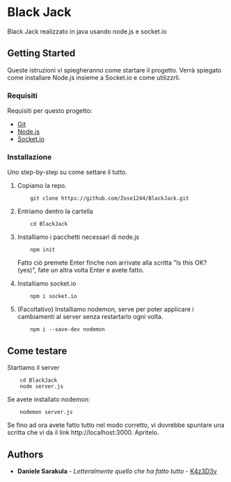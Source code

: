 # Black Jack

Black Jack realizzato in java usando node.js e socket.io

## Getting Started

Queste istruzioni vi spiegheranno come startare il progetto.
Verrà spiegato come installare Node.js insieme a Socket.io e come utilizzrli.

### Requisiti

Requisiti per questo progetto:

- [Git](https://git-scm.com/downloads)
- [Node.js](https://nodejs.org/en/download)
- [Socket.io](https://socket.io/)

### Installazione

Uno step-by-step su come settare il tutto.

1.  Copiamo la repo.

    ```
        git clone https://github.com/Zose1244/BlackJack.git
    ```

2.  Entriamo dentro la cartella

    ```
        cd BlackJack
    ```

3.  Installiamo i pacchetti necessari di node.js

    ```
        npm init
    ```

    Fatto ciò premete Enter finche non arrivate alla scritta "Is this OK? (yes)", fate un altra volta Enter e avete fatto.

4.  Installiamo socket.io

    ```
        npm i socket.io
    ```

5.  (Facoltativo) Installiamo nodemon, serve per poter applicare i cambiamenti al server senza restartarlo ogni volta.

    ```
        npm i --save-dev nodemon
    ```

## Come testare

Startiamo il server

```
    cd BlackJack
    node server.js
```

Se avete installato nodemon:

```
    nodemon server.js
```

Se fino ad ora avete fatto tutto nel modo corretto, vi dovrebbe spuntare una scritta che vi da il link http://localhost:3000. Apritelo.

## Authors

- **Daniele Sarakula** - _Letteralmente quello che ha fatto tutto_ -
  [K4z3D3v](https://github.com/K4z3D3v)
